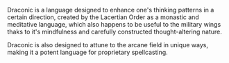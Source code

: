 Draconic is a language designed to enhance one's thinking patterns in a certain direction, created by the Lacertian Order as a monastic and meditative language, which also happens to be useful to the military wings thaks to it's mindfulness and carefully constructed thought-altering nature.

Draconic is also designed to attune to the arcane field in unique ways, making it a potent language for proprietary spellcasting.